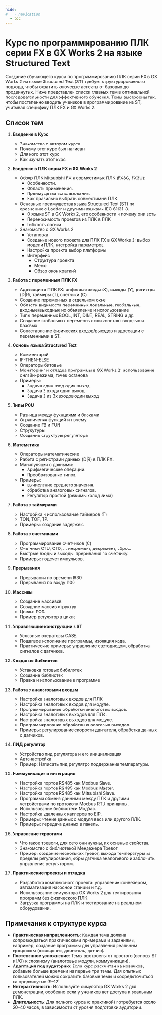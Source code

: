 ```yaml
---
hide:
#   - navigation
  - toc
---
```

# Курс по программированию ПЛК серии FX в GX Works 2 на языке Structured Text

Создание обучающего курса по программированию ПЛК серии FX в GX Works 2 на языке Structured Text (ST) требует структурированного подхода, чтобы охватить ключевые аспекты от базовых до продвинутых. Ниже представлен список главных тем в оптимальной последовательности для эффективного обучения. Темы выстроены так, чтобы постепенно вводить учеников в программирование на ST, учитывая специфику ПЛК FX и GX Works 2.

## Список тем

1. **Введение в Курс**
    - Знакомство с автором курса
    - Почему этот курс был написан
    - Для кого этот курс
    - Как изучать этот курс

2. **Введение в ПЛК серии FX и GX Works 2**
    - Обзор ПЛК Mitsubishi FX и совместимых ПЛК (FX3G, FX3U):
        - Особенности.
        - Области применения.
        - Преимущетва использования.
        - Как правильно выбрать совместимый ПЛК.
    - Основные преимущества языка Structured Text (ST) по сравнению с Ladder и другими языками IEC 61131-3.
        - О языке ST в GX Works 2, его особенности и почему они есть
        - Переносимость проектов из ПЛК в ПЛК
        - Гибкость логики
    - Знакомство с GX Works 2:
        - Установка
        - Создание нового проекта для ПЛК FX в GX Works 2: выбор модели ПЛК, настройка параметров.
        - Настройка проекта выбор платформы
        - Интерфейс
            - Структура проекта
            - Меню
            - Обзор окон краткий

3. **Работа с переменным ПЛК FX**
    - Адресация в ПЛК FX: цифровые входы (X), выходы (Y), регистры (D|R), таймеры (T), счетчики (C)
    - Создание переменных в отдельном окне
    - Области видимости переменных локальные, глобальные, входные/выходные их объявление и использование
    - Типы переменных BOOL, INT, DINT, REAL, STRING и др.
    - Создание глобальных переменных или констант входных и базовых
    - Сопоставление физических входов/выходов и адресации с переменными в ST.

4. **Основы языка Structured Text**
    - Комментарий
    - IF-THEN-ELSE
    - Операторы битовые
    - Мониторинг и отладка программы в GX Works 2: использование онлайн-режима, точек останова.
    - Примеры:
        - Задача один вход один выход
        - Задача 2 входа один выход
        - Задача 2 из 3х входов один выход

5. **Типы POU**
    - Разница между фукнциями и блоками
    - Ограничения функций и почему
    - Создание FB и FUN
    - Струкутуры
    - Создание структуры регулятора

6. **Математика**
    - Операторы математические
    - Работа с регистрами данных (D|R) в ПЛК FX.
    - Манипуляции с данными:
        - Арифметические операции.
        - Преобразование типов.
    - Примеры:
        - вычисление среднего значения.
        - обработка аналоговых сигналов.
        - Регулятор простой (режимы холод зима)

7. **Работа с таймерами**
    - Настройка и использование таймеров (T)
    - TON, TOF, TP.
    - Примеры: создание задержек.

8. **Работа с счетчиками**
    - Программирование счетчиков (C)
    - Счетчики CTU, CTD, ... инкремент, декремент, сброс.
    - Быстрые входы и выходы, прерывания по счетчику.
    - Примеры: подсчет импульсов.

9. **Прерывания**
    - Прерывания по времени I630
    - Прерывания по входу I100

10. **Массивы**
    - Создание массивов
    - Созадние массив структур
    - Циклы: FOR.
    - Пример регулятор в цикле

11. **Управляющие конструкции в ST**
    - Условные операторы CASE.
    - Пошагвое исполнение программы, изоляция кода.
    - Практические примеры: управление светодиодом, обработка сигналов с датчиков.

12. **Создание библиотек**
    - Установка готовых бибилотек
    - Создание библиотек
    - Правка и использование в программе

13. **Работа с аналоговыми входам**
    - Настройка аналоговых входов для ПЛК.
    - Настройка аналоговых входов для модуле.
    - Программирование обработки аналоговых входов.
    - Настройка аналоговых выходов для ПЛК.
    - Настройка аналоговых выходов для модуле.
    - Программирование обработки аналоговых выходов.
    - Примеры: регулирование скорости двигателя, обработка данных с датчиков.

14. **ПИД регулятор**
    - Устройство пид регулятора и его инициализация
    - Автонастройка
    - Пример: Написать пид регулятро поддержания температуры.

15. **Коммуникация и интеграция**
    - Настройка портов RS485 как Modbus Slave.
    - Настройка портов RS485 как Modbus Master.
    - Настройка портов RS485 как Mitsubishi Slave.
    - Программа обмена данными между ПЛК и другими устройствами по протоколу Modbus RTU принципы.
    - Использование библиотеки Модбас.
    - Настройка удаленных каплеров по EIP.
    - Примеры: чтение данных с модуля веса или другого ПЛК.
    - Примеры: передача днаных в панель.

16. **Управление тервогами**
    - Что такое тревоги, для сего они нужны, их оснвные свойства.
    - Знакомство с библиотекой Мендежера Тревог
    - Пример: создание нескольких тревог, выхода температуры за пределы регулирования, обры датчика аналогового и заблочить управление регулятором.

17. **Практические проекты и отладка**
    - Разработка комплексного проекта: управление конвейером, автоматизация насосной станции и т.д.
    - Использование симулятора GX Works 2 для тестирования программ без физического ПЛК.
    - Загрузка программы на ПЛК и тестирование на реальном оборудовании.

## Примечания к структуре курса

- **Практическая направленность**: Каждая тема должна сопровождаться практическими примерами и заданиями, например, создание программы для управления реальным процессом (освещение, двигатель, датчик).
- **Постепенное усложнение**: Темы выстроены от простого (основы ST и I/O) к сложному (аналоговые модули, коммуникации).
- **Адаптация под аудиторию**: Если курс рассчитан на новичков, добавьте больше времени на первые три темы. Для опытных пользователей можно сократить базовые темы и сосредоточиться на продвинутых (9–12).
- **Интерактивность**: Используйте симулятор GX Works 2 для демонстрации, особенно если у учеников нет доступа к реальным ПЛК.
- **Длительность**: Для полного курса (с практикой) потребуется около 20–40 часов, в зависимости от уровня подготовки аудитории.
